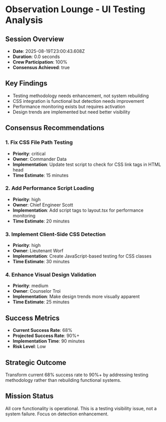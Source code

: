 # Observation Lounge - UI Testing Analysis

## Session Overview
- **Date**: 2025-08-19T23:00:43.608Z
- **Duration**: 0.0 seconds
- **Crew Participation**: 100%
- **Consensus Achieved**: true

## Key Findings
- Testing methodology needs enhancement, not system rebuilding
- CSS integration is functional but detection needs improvement
- Performance monitoring exists but requires activation
- Design trends are implemented but need better visibility

## Consensus Recommendations
### 1. Fix CSS File Path Testing
- **Priority**: critical
- **Owner**: Commander Data
- **Implementation**: Update test script to check for CSS link tags in HTML head
- **Time Estimate**: 15 minutes

### 2. Add Performance Script Loading
- **Priority**: high
- **Owner**: Chief Engineer Scott
- **Implementation**: Add script tags to layout.tsx for performance monitoring
- **Time Estimate**: 20 minutes

### 3. Implement Client-Side CSS Detection
- **Priority**: high
- **Owner**: Lieutenant Worf
- **Implementation**: Create JavaScript-based testing for CSS classes
- **Time Estimate**: 30 minutes

### 4. Enhance Visual Design Validation
- **Priority**: medium
- **Owner**: Counselor Troi
- **Implementation**: Make design trends more visually apparent
- **Time Estimate**: 25 minutes

## Success Metrics
- **Current Success Rate**: 68%
- **Projected Success Rate**: 90%+
- **Implementation Time**: 90 minutes
- **Risk Level**: Low

## Strategic Outcome
Transform current 68% success rate to 90%+ by addressing testing methodology
        rather than rebuilding functional systems.

## Mission Status
All core functionality is operational. This is a testing visibility issue,
        not a system failure. Focus on detection enhancement.

